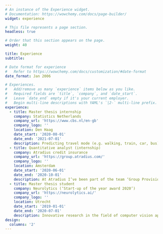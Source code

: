 ```yaml
---
# An instance of the Experience widget.
# Documentation: https://wowchemy.com/docs/page-builder/
widget: experience

# This file represents a page section.
headless: true

# Order that this section appears on the page.
weight: 40

title: Experience
subtitle:

# Date format for experience
#   Refer to https://wowchemy.com/docs/customization/#date-format
date_format: Jan 2006

# Experiences.
#   Add/remove as many `experience` items below as you like.
#   Required fields are `title`, `company`, and `date_start`.
#   Leave `date_end` empty if it's your current employer.
#   Begin multi-line descriptions with YAML's `|2-` multi-line prefix.
experience:
  - title: Master thesis internship 
    company: Statistics Netherlands
    company_url: 'https://www.cbs.nl/en-gb'
    company_logo: ''
    location: Den Haag
    date_start: '2020-08-01'
    date_end: '2021-07-01'
    description: Predicting travel mode (e.g. walking, train, car, bus) based on GPS data for the purpose of reducing respondent burden and increasing spatial and temporal precision in travel mode data compared with a commonly used alternative: diary-based studies.
  - title: Quantitative analyst (internship)
    company: Atradius credit insurance
    company_url: 'https://group.atradius.com/'
    company_logo: ''
    location: Amsterdam
    date_start: '2020-06-01'
    date_end: '2020-10-01'
    description: At Atradius I’ve been part of the team ‘Group Provisioning’. They create the modelled books so that the company sets apart enough to pay out claims, but retains enough to invest. I created mathematical documentation on statistical models using R andinvestigated feasibility of (bayesian) alternative statistical models.
  - title: Master thesis student
    company: Neurolytics (‘Start-up of the year award 2020’)
    company_url: 'https://neurolytics.ai/'
    company_logo: ''
    location: Utrecht
    date_start: '2019-01-01'
    date_end: '2020-07-01'
    description: Innovative research in the field of computer vision applied to the recruitment process. The research was about finding a match between personality, company culture and job position using facial analysis and predictive models.
design:
  columns: '2'
---
```

